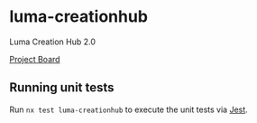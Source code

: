# luma-creationhub

Luma Creation Hub 2.0

[Project Board](https://navianexchange.atlassian.net/jira/software/projects/CH2/boards/125)

## Running unit tests

Run `nx test luma-creationhub` to execute the unit tests via [Jest](https://jestjs.io).
